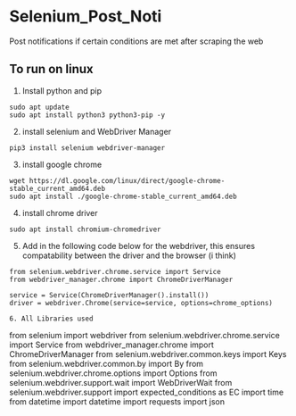# Selenium_Post_Noti
Post notifications if certain conditions are met after scraping the web


## To run on linux

1. Install python and pip
```
sudo apt update
sudo apt install python3 python3-pip -y

```

2. install selenium and WebDriver Manager
```
pip3 install selenium webdriver-manager
```

3. install google chrome
```
wget https://dl.google.com/linux/direct/google-chrome-stable_current_amd64.deb
sudo apt install ./google-chrome-stable_current_amd64.deb
```

4. install chrome driver
```
sudo apt install chromium-chromedriver
```

5. Add in the following code below for the webdriver, this ensures compatability between the driver and the browser (i think)
```
from selenium.webdriver.chrome.service import Service
from webdriver_manager.chrome import ChromeDriverManager

service = Service(ChromeDriverManager().install())
driver = webdriver.Chrome(service=service, options=chrome_options)

6. All Libraries used
```
from selenium import webdriver
from selenium.webdriver.chrome.service import Service
from webdriver_manager.chrome import ChromeDriverManager
from selenium.webdriver.common.keys import Keys
from selenium.webdriver.common.by import By
from selenium.webdriver.chrome.options import Options
from selenium.webdriver.support.wait import WebDriverWait
from selenium.webdriver.support import expected_conditions as EC
import time
from datetime import datetime
import requests
import json
```

